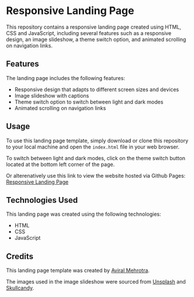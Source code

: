 

# Responsive Landing Page

This repository contains a responsive landing page created using HTML, CSS and JavaScript, including several features such as a responsive design, an image slideshow, a theme switch option, and animated scrolling on navigation links.

## Features

The landing page includes the following features:

- Responsive design that adapts to different screen sizes and devices
- Image slideshow with captions
- Theme switch option to switch between light and dark modes
- Animated scrolling on navigation links

## Usage

To use this landing page template, simply download or clone this repository to your local machine and open the `index.html` file in your web browser.

To switch between light and dark modes, click on the theme switch button located at the bottom left corner of the page.

Or alterenatively use this link to view the website hosted via Github Pages: [Responsive Landing Page](https://aviralmehrotra.github.io/Responsive-Landing-Page/)

## Technologies Used

This landing page was created using the following technologies:

- HTML
- CSS
- JavaScript

## Credits

This landing page template was created by [Aviral Mehrotra](https://github.com/AviralMehrotra).

The images used in the image slideshow were sourced from [Unsplash](https://unsplash.com/) and [Skullcandy](https://skullcandy.in).
